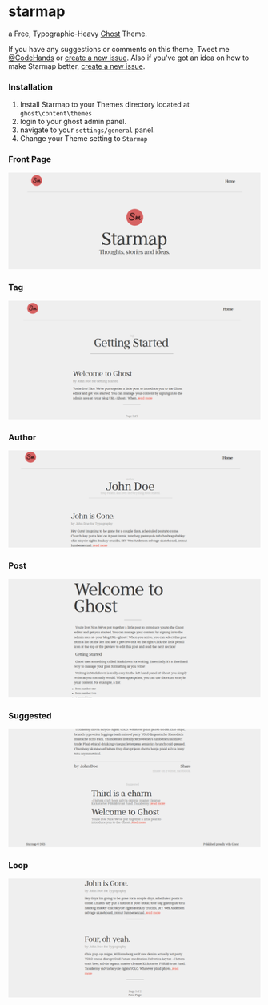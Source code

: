 # starmap
a Free, Typographic-Heavy [Ghost](http://ghost.org) Theme.

If you have any suggestions or comments on this theme, Tweet me [@CodeHands](https://twitter.com/CodeHands) or [create a new issue](https://github.com/DanielTamkin/starmap/issues).
Also if you've got an idea on how to make Starmap better, [create a new issue](https://github.com/DanielTamkin/starmap/issues).
### Installation
1. Install Starmap to your Themes directory located at `ghost\content\themes`
2. login to your ghost admin panel.
3. navigate to your `settings/general` panel.
4. Change your Theme setting to `Starmap`


### Front Page
![Starmap-FrontPage](screenshots/starmap-frontpage.png)


### Tag

![Starmap-Tag](screenshots/starmap-tag.png)

### Author

![Starmap-Author](screenshots/starmap-author.png)


### Post

![Starmap-Post](screenshots/starmap-post.png)


### Suggested

![Starmap-Suggested](screenshots/starmap-suggested.png)


### Loop

![Starmap-Loop](screenshots/starmap-loop.png)
